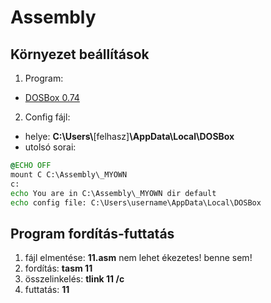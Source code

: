 # Assembly

<!-- Készült: Keresztes Péter (EKE) által oktatott anyagból -->

## Környezet beállítások

1. Program:
  - [DOSBox 0.74](https://www.dosbox.com/download.php?main=1)
2. Config fájl:
  - helye: **C:\Users\\**[felhasz]**\AppData\Local\DOSBox**
  - utolsó sorai:

```bat
@ECHO OFF
mount C C:\Assembly\_MYOWN
c:
echo You are in C:\Assembly\_MYOWN dir default
echo config file: C:\Users\username\AppData\Local\DOSBox
```

## Program fordítás-futtatás

1) fájl elmentése: **11.asm** nem lehet ékezetes! benne sem!
2) fordítás: **tasm 11**
3) összelinkelés: **tlink 11 /c**
4) futtatás: **11**
